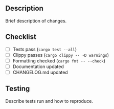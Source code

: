 ## Description

Brief description of changes.

## Checklist

- [ ] Tests pass (`cargo test --all`)
- [ ] Clippy passes (`cargo clippy -- -D warnings`)
- [ ] Formatting checked (`cargo fmt -- --check`)
- [ ] Documentation updated
- [ ] CHANGELOG.md updated

## Testing

Describe tests run and how to reproduce.
